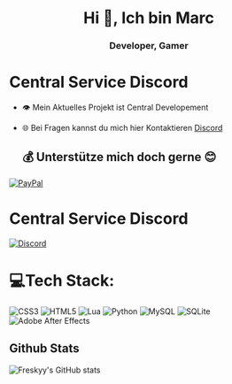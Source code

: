 <h1 align="center">Hi 🤘, Ich bin Marc</h1>
<h3 align="center">Developer, Gamer</h3>

# Central Service Discord
- 👁️ Mein Aktuelles Projekt ist Central Developement
- 🌐 Bei Fragen kannst du mich hier Kontaktieren [Discord](https://discord.gg/centralservice)

  ## 💰 Unterstütze mich doch gerne 😊
 [![PayPal](https://img.shields.io/badge/PayPal-00457C?style=for-the-badge&logo=paypal&logoColor=white)](https://paypal.me/Geldbittehahahaha)

# Central Service Discord
[![Discord](https://img.shields.io/discord/1071464766125641858?style=for-the-badge&logo=discord&logoColor=white&label=Central%20Discord)](https://discord.gg/centralservice)

# 💻Tech Stack:
![CSS3](https://img.shields.io/badge/css3-%231572B6.svg?style=for-the-badge&logo=css3&logoColor=white) ![HTML5](https://img.shields.io/badge/html5-%23E34F26.svg?style=for-the-badge&logo=html5&logoColor=white) ![Lua](https://img.shields.io/badge/lua-%232C2D72.svg?style=for-the-badge&logo=lua&logoColor=white) ![Python](https://img.shields.io/badge/python-3670A0?style=for-the-badge&logo=python&logoColor=ffdd54) ![MySQL](https://img.shields.io/badge/mysql-%2300f.svg?style=for-the-badge&logo=mysql&logoColor=white) ![SQLite](https://img.shields.io/badge/sqlite-%2307405e.svg?style=for-the-badge&logo=sqlite&logoColor=white) ![Adobe After Effects](https://img.shields.io/badge/Adobe%20After%20Effects-9999FF.svg?style=for-the-badge&logo=Adobe%20After%20Effects&logoColor=white) 

## Github Stats
![Freskyy's GitHub stats](https://github-readme-stats.vercel.app/api?username=Freskyy&show_icons=true&theme=highcontrast)
